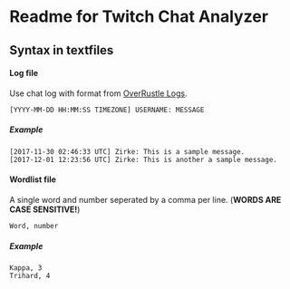 Readme for Twitch Chat Analyzer
===============================

Syntax in textfiles
-------------------

#### Log file

Use chat log with format from [OverRustle Logs](https://overrustlelogs.net).

```
[YYYY-MM-DD HH:MM:SS TIMEZONE] USERNAME: MESSAGE
```

##### Example
```
[2017-11-30 02:46:33 UTC] Zirke: This is a sample message.
[2017-12-01 12:23:56 UTC] Zirke: This is another a sample message.
```

#### Wordlist file

A single word and number seperated by a comma per line. (**WORDS ARE CASE SENSITIVE!**)

```
Word, number
```

##### Example
```
Kappa, 3
Trihard, 4
   ```